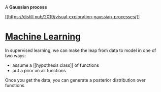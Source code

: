 A **Gaussian process**

[[https://distill.pub/2019/visual-exploration-gaussian-processes/]]

# [Machine Learning](http://www.gaussianprocess.org/gpml/chapters/RW1.pdf)

In supervised learning, we can make the leap from data to model in one of two ways:

* assume a [[hypothesis class]] of functions
* put a prior on all functions

Once you get the data, you can generate a posterior distribution over functions.